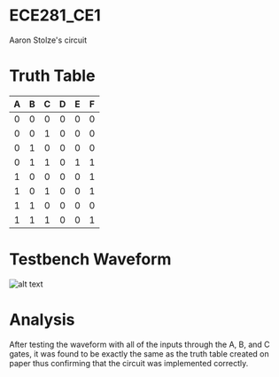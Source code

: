 ECE281_CE1
==========

Aaron Stolze's circuit

# Truth Table

|A|B|C|D|E|F|
|:-:|:-:|:-:|:-:|:-:|:-:|
|0|0|0|0|0|0|
|0|0|1|0|0|0|
|0|1|0|0|0|0|
|0|1|1|0|1|1|
|1|0|0|0|0|1|
|1|0|1|0|0|1|
|1|1|0|0|0|0|
|1|1|1|0|0|1|

# Testbench Waveform

![alt text](https://raw.github.com/aaronstolze/ECE281_CE1/master/CE1Simulation.PNG "Testbench Waveform")

# Analysis

After testing the waveform with all of the inputs through the A, B, and C gates, it was found to be exactly the same as the truth table created on paper thus confirming that the circuit was implemented correctly.
